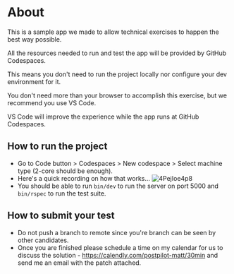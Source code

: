 # About

This is a sample app we made to allow technical exercises to happen the best way possible.

All the resources needed to run and test the app will be provided by GitHub Codespaces.

This means you don't need to run the project locally nor configure your dev environment for it.

You don't need more than your browser to accomplish this exercise, but we recommend you use VS Code.

VS Code will improve the experience while the app runs at GitHub Codespaces.


## How to run the project

- Go to Code button > Codespaces > New codespace > Select machine type (2-core should be enough).
- Here's a quick recording on how that works...
![4PejIoe4p8](https://user-images.githubusercontent.com/6395112/157670995-0340ce21-2ec1-4796-9df3-601f073004a5.gif)
- You should be able to run `bin/dev` to run the server on port 5000 and `bin/rspec` to run the test suite.

## How to submit your test

- Do not push a branch to remote since you're branch can be seen by other candidates.
- Once you are finished please schedule a time on my calendar for us to discuss the solution - https://calendly.com/postpilot-matt/30min and send me an email with the patch attached.
